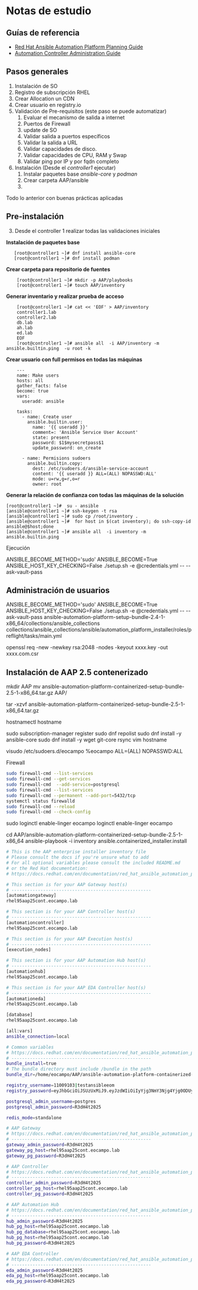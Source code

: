 # Notas de estudio

## Guías de referencia

 - [Red Hat Ansible Automation Platform Planning Guide](https://access.redhat.com/documentation/es-es/red_hat_ansible_automation_platform/2.4/html/red_hat_ansible_automation_platform_planning_guide/index)
 - [Automation Controller Administration Guide](https://access.redhat.com/documentation/en-us/red_hat_ansible_automation_platform/2.4/html/automation_controller_administration_guide/index?extIdCarryOver=true&sc_cid=701f2000001OH7YAAW)


## Pasos generales

1. Instalación de SO
2. Registro de subscripción RHEL
3. Crear Allocation un CDN
4. Crear usuario en registry.io
5. Validación de Pre-requisitos (este paso se puede automatizar)
   1. Evaluar el mecanismo de salida a internet
   2. Puertos de Firewall
   3. update de SO
   4. Validar salida a puertos específicos
   5. Validar la salida a URL
   6. Validar capacidades de disco.
   7. Validar capacidades de CPU, RAM y Swap
   8. Validar ping por IP y por fqdn completo
6. Instalación (Desde el *controller1* ejecutar)
   1. Instalar paquetes base *ansible-core* y *podman*
   2. Crear carpeta AAP/ansible
   3. 
   
 Todo lo anterior con buenas prácticas aplicadas

## Pre-instalación





3. Desde el controller 1 realizar todas las validaciones iniciales
  
 **Instalación de paquetes base**
  
       [root@controller1 ~]# dnf install ansible-core
       [root@controller1 ~]# dnf install podman

 **Crear carpeta para repositorio de fuentes**

        [root@controller1 ~]# mkdir -p AAP/playbooks
        [root@controller1 ~]# touch AAP/inventory

 **Generar inventario y realizar prueba de acceso**

        [root@controller1 ~]# cat << 'EOF' > AAP/inventory
        controller1.lab
        controller2.lab
        db.lab
        ah.lab
        ed.lab
        EOF
        [root@controller1 ~]# ansible all  -i AAP/inventory -m ansible.builtin.ping  -u root -k

 **Crear usuario con full permisos en todas las máquinas**

        ---
        name: Make users
        hosts: all
        gather_facts: false
        become: true
        vars: 
          useradd: ansible

        tasks:
          - name: Create user
            ansible.builtin.user:
              name: '{{ useradd }}'
              comment=: 'Ansible Service User Account'
              state: present
              password: $1$mysecretpass$1
              update_password: on_create

          - name: Permisions sudoers
            ansible.builtin.copy:
              dest: /etc/sudoers.d/ansible-service-account
              content: '{{ useradd }} ALL=(ALL) NOPASSWD:ALL'
              mode: u=rw,g=r,o=r
              owner: root
 
 **Generar la relación de confianza con todas las máquinas de la solución**

    [root@controller1 ~]#  su - ansible
    [ansible@controller1 ~]# ssh-keygen -t rsa
    [ansible@controller1 ~]# sudo cp /root/inventory .
    [ansible@controller1 ~]#  for host in $(cat inventory); do ssh-copy-id ansible@$host;done
    [ansible@controller1 ~]# ansible all  -i inventory -m ansible.builtin.ping

 Ejecución 

ANSIBLE_BECOME_METHOD='sudo' ANSIBLE_BECOME=True ANSIBLE_HOST_KEY_CHECKING=False ./setup.sh -e @credentials.yml -- --ask-vault-pass
 

## Administración de usuarios

ANSIBLE_BECOME_METHOD='sudo' ANSIBLE_BECOME=True ANSIBLE_HOST_KEY_CHECKING=False ./setup.sh -e @credentials.yml -- --ask-vault-pass
ansible-automation-platform-setup-bundle-2.4-1-x86_64/collections/ansible_collections
collections/ansible_collections/ansible/automation_platform_installer/roles/preflight/tasks/main.yml


openssl req -new -newkey rsa:2048 -nodes -keyout xxxx.key -out xxxx.com.csr

## Instalación de AAP 2.5 contenerizado

mkdir AAP
mv ansible-automation-platform-containerized-setup-bundle-2.5-1-x86_64.tar.gz AAP/

tar -xzvf ansible-automation-platform-containerized-setup-bundle-2.5-1-x86_64.tar.gz 

hostnamectl 
hostname

sudo subscription-manager register
sudo dnf repolist
sudo dnf install -y ansible-core
sudo dnf install -y wget git-core rsync vim
hostname

visudo /etc/sudoers.d/eocampo
%eocampo	ALL=(ALL)	NOPASSWD:ALL

Firewall

```bash
sudo firewall-cmd --list-services
sudo firewall-cmd --get-services
sudo firewall-cmd  --add-service=postgresql
sudo firewall-cmd --list-services
sudo firewall-cmd --permanent --add-port=5432/tcp
systemctl status firewalld
sudo firewall-cmd --reload
sudo firewall-cmd --check-config
```

sudo loginctl enable-linger eocampo
loginctl enable-linger eocampo

cd AAP/ansible-automation-platform-containerized-setup-bundle-2.5-1-x86_64
ansible-playbook -i inventory ansible.containerized_installer.install


``` bash
# This is the AAP enterprise installer inventory file
# Please consult the docs if you're unsure what to add
# For all optional variables please consult the included README.md
# or the Red Hat documentation:
# https://docs.redhat.com/en/documentation/red_hat_ansible_automation_platform/2.5/html/containerized_installation

# This section is for your AAP Gateway host(s)
# -----------------------------------------------------
[automationgateway]
rhel95aap25cont.eocampo.lab

# This section is for your AAP Controller host(s)
# -----------------------------------------------------
[automationcontroller]
rhel95aap25cont.eocampo.lab

# This section is for your AAP Execution host(s)
# -----------------------------------------------------
[execution_nodes]

# This section is for your AAP Automation Hub host(s)
# -----------------------------------------------------
[automationhub]
rhel95aap25cont.eocampo.lab

# This section is for your AAP EDA Controller host(s)
# -----------------------------------------------------
[automationeda]
rhel95aap25cont.eocampo.lab

[database]
rhel95aap25cont.eocampo.lab

[all:vars]
ansible_connection=local

# Common variables
# https://docs.redhat.com/en/documentation/red_hat_ansible_automation_platform/2.5/html/containerized_installation/appendix-inventory-files-vars#ref-general-inventory-variables
# -----------------------------------------------------
bundle_install=true
# The bundle directory must include /bundle in the path
bundle_dir=/home/eocampo/AAP/ansible-automation-platform-containerized-setup-bundle-2.5-1-x86_64/bundle

registry_username=11009103|testansibleeom
registry_password=eyJhbGciOiJSUzUxMiJ9.eyJzdWIiOiIyYjg3NmY3Njg4Yjg0ODUyOWI0MjZkNzM5MjkwMjMzMyJ9.KnuseySYDcQEv75S3vXlL5JvDXglN6ZPSJ_v_Zb37gfK-hDUv7UyhrI5XvjIGev15mAM3yWrg3xdBHn71K-sCIHc56MEQuwfDbll9U3jQheWkX4ZCe7wScQd61CxZgk9Gk883xQKQy7h3eIxdgcHweXm2K-hhhWgirxR0ohEya8S-EkDW95zUCJyvH9v8RUorEhIXp74EqZw4UtksG3yojXfWEPtCB9ZRDtKePxLULf71GRhJ5cxKDB2s7iSxDu3p7wGYQukGadhev5OUvQIxP_S8f-6MWRi6aWiSsSfTsZ1ZAzQ4b9RmznKgWROWI7dI61CNYa0XvKQtR1a2uPcLb2PMqQc1zcLJ8jvPlDx8_yXa343Dexm6_FxoGoueO2T5kciDILwfYDv3BoJZogZpU0K6hY3ZWPcLLw3cv4_ZSr6LpUMakR_vaZCLTuqxKgMiqjXxxktuj0qbB_o7dX-LqdPHL-2iArUNnrc39hIUPeOVQpppbAuUBozLxsN2LT3gYavo8xJ59GjIT0klaede1VOhL2B2cVJRIkFoFlRprAP2BMUa8TCUG1qQoB7C5C63oLtTlZOtheE2er1MECKSezzJs2XXq9vb-uH0R0cwa6fG4qWPxTQpdUD8DU4sYcQeEYJ44NUDttrmhaKvfwhq6YYEOufJ8BlhZ-12bwv-mk

postgresql_admin_username=postgres
postgresql_admin_password=R3dH4t2025

redis_mode=standalone

# AAP Gateway
# https://docs.redhat.com/en/documentation/red_hat_ansible_automation_platform/2.5/html/containerized_installation/appendix-inventory-files-vars#ref-gateway-variables
# -----------------------------------------------------
gateway_admin_password=R3dH4t2025
gateway_pg_host=rhel95aap25cont.eocampo.lab
gateway_pg_password=R3dH4t2025

# AAP Controller
# https://docs.redhat.com/en/documentation/red_hat_ansible_automation_platform/2.5/html/containerized_installation/appendix-inventory-files-vars#ref-controller-variables
# -----------------------------------------------------
controller_admin_password=R3dH4t2025
controller_pg_host=rhel95aap25cont.eocampo.lab
controller_pg_password=R3dH4t2025

# AAP Automation Hub
# https://docs.redhat.com/en/documentation/red_hat_ansible_automation_platform/2.5/html/containerized_installation/appendix-inventory-files-vars#ref-hub-variables
# -----------------------------------------------------
hub_admin_password=R3dH4t2025
hub_pg_host=rhel95aap25cont.eocampo.lab
hub_pg_database=rhel95aap25cont.eocampo.lab
hub_pg_host=rhel95aap25cont.eocampo.lab
hub_pg_password=R3dH4t2025

# AAP EDA Controller
# https://docs.redhat.com/en/documentation/red_hat_ansible_automation_platform/2.5/html/containerized_installation/appendix-inventory-files-vars#event-driven-ansible-controller
# -----------------------------------------------------
eda_admin_password=R3dH4t2025
eda_pg_host=rhel95aap25cont.eocampo.lab
eda_pg_password=R3dH4t2025

```